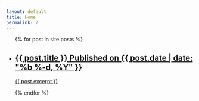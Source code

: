 ```yaml
---
layout: default
title: Home
permalink: /
---
```


<ul class="article__list">
  {% for post in site.posts %}
      <li class="article--teaser">
      <a href="{{post.url}}">
        <h2 class="article__title-card">
              <span class="article__title">{{ post.title }}</span>
              <span class="article__date">Published on {{ post.date | date: "%b %-d, %Y" }}</span>
          </h2>
        {{ post.excerpt }}
        </a>
      </li>

  {% endfor %}
</ul>
